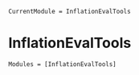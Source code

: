 ```@meta
CurrentModule = InflationEvalTools
```

# InflationEvalTools

```@autodocs
Modules = [InflationEvalTools]
```
